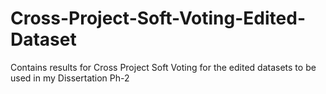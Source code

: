# Cross-Project-Soft-Voting-Edited-Dataset
Contains results for Cross Project Soft Voting for the edited datasets to be used in my Dissertation Ph-2
